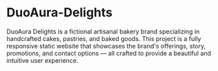 # DuoAura-Delights
DuoAura Delights is a fictional artisanal bakery brand specializing in handcrafted cakes, pastries, and baked goods. This project is a fully responsive static website that showcases the brand's offerings, story, promotions, and contact options — all crafted to provide a beautiful and intuitive user experience.
